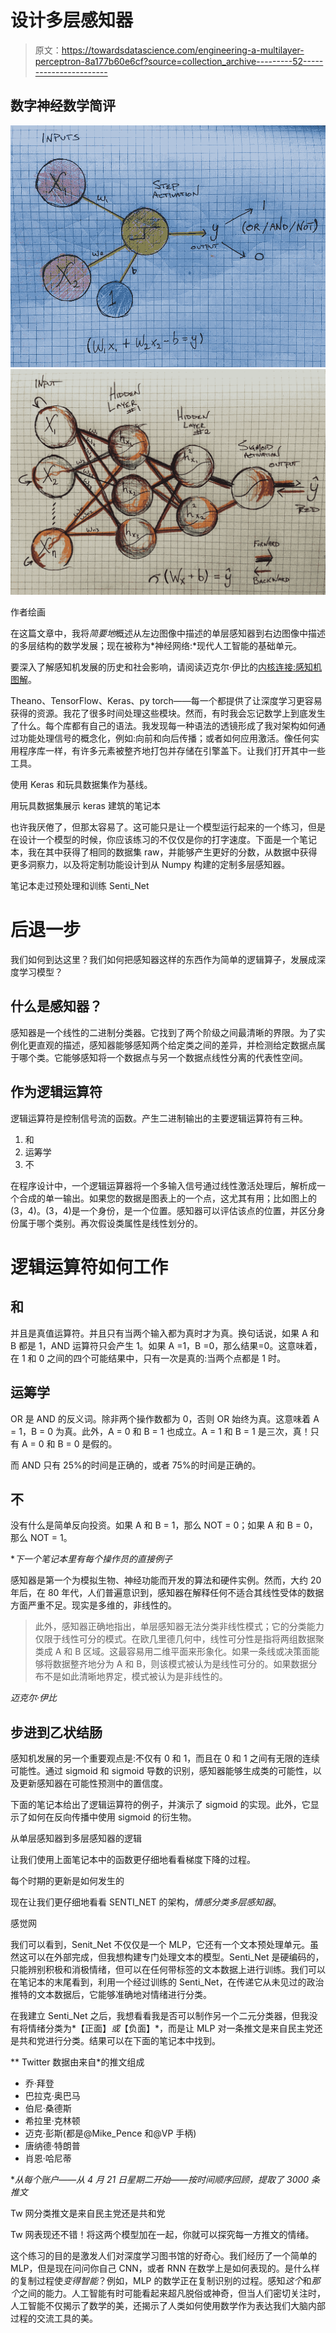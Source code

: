 # 设计多层感知器

> 原文：<https://towardsdatascience.com/engineering-a-multilayer-perceptron-8a177b60e6cf?source=collection_archive---------52----------------------->

## 数字神经数学简评

![](img/5ab73862d4ed199a6848b59ea698d377.png)![](img/d0e2e914a6a579f2af7e94fe19f393dd.png)

作者绘画

在这篇文章中，我将*简要地*概述从左边图像中描述的单层感知器到右边图像中描述的多层结构的数学发展；现在被称为*神经网络:*现代人工智能的基础单元。

要深入了解感知机发展的历史和社会影响，请阅读迈克尔·伊比的[内核连接:感知机图解](https://tripleampersand.org/kernelled-connections-perceptron-diagram/)。

Theano、TensorFlow、Keras、py torch——每一个都提供了让深度学习更容易获得的资源。我花了很多时间处理这些模块。然而，有时我会忘记数学上到底发生了什么。每个库都有自己的语法。我发现每一种语法的透镜形成了我对架构如何通过功能处理信号的概念化，例如:向前和向后传播；或者如何应用激活。像任何实用程序库一样，有许多元素被整齐地打包并存储在引擎盖下。让我们打开其中一些工具。

使用 Keras 和玩具数据集作为基线。

用玩具数据集展示 keras 建筑的笔记本

也许我厌倦了，但那太容易了。这可能只是让一个模型运行起来的一个练习，但是在设计一个模型的时候，你应该练习的不仅仅是你的打字速度。下面是一个笔记本，我在其中获得了相同的数据集 raw，并能够产生更好的分数，从数据中获得更多洞察力，以及将定制功能设计到从 Numpy 构建的定制多层感知器。

笔记本走过预处理和训练 Senti_Net

# 后退一步

我们如何到达这里？我们如何把感知器这样的东西作为简单的逻辑算子，发展成深度学习模型？

## 什么是感知器？

感知器是一个线性的二进制分类器。它找到了两个阶级之间最清晰的界限。为了实例化更直观的描述，感知器能够感知两个给定类之间的差异，并检测给定数据点属于哪个类。它能够感知将一个数据点与另一个数据点线性分离的代表性空间。

## 作为逻辑运算符

逻辑运算符是控制信号流的函数。产生二进制输出的主要逻辑运算符有三种。

1.  和
2.  运筹学
3.  不

在程序设计中，一个逻辑运算器将一个多输入信号通过线性激活处理后，解析成一个合成的单一输出。如果您的数据是图表上的一个点，这尤其有用；比如图上的(3，4)。(3，4)是一个身份，是一个位置。感知器可以评估该点的位置，并区分身份属于哪个类别。再次假设类属性是线性划分的。

# 逻辑运算符如何工作

## **和**

并且是真值运算符。并且只有当两个输入都为真时才为真。换句话说，如果 A 和 B 都是 1，AND 运算符只会产生 1。如果 A =1，B =0，那么结果=0。这意味着，在 1 和 0 之间的四个可能结果中，只有一次是真的:当两个点都是 1 时。

## 运筹学

OR 是 AND 的反义词。除非两个操作数都为 0，否则 OR 始终为真。这意味着 A = 1，B = 0 为真。此外，A = 0 和 B = 1 也成立。A = 1 和 B = 1 是三次，真！只有 A = 0 和 B = 0 是假的。

而 AND 只有 25%的时间是正确的，或者 75%的时间是正确的。

## 不

没有什么是简单反向投资。如果 A 和 B = 1，那么 NOT = 0；如果 A 和 B = 0，那么 NOT = 1。

**下一个笔记本里有每个操作员的直接例子*

感知器是第一个为模拟生物、神经功能而开发的算法和硬件实例。然而，大约 20 年后，在 80 年代，人们普遍意识到，感知器在解释任何不适合其线性受体的数据方面严重不足。现实是多维的，非线性的。

> 此外，感知器正确地指出，单层感知器无法分类非线性模式；它的分类能力仅限于线性可分的模式。在欧几里德几何中，线性可分性是指将两组数据聚类成 A 和 B 区域。这最容易用二维平面来形象化。如果一条线或决策面能够将数据整齐地分为 A 和 B，则该模式被认为是线性可分的。如果数据分布不是如此清晰地界定，模式被认为是非线性的。

*迈克尔·伊比*

## **步进到乙状结肠**

感知机发展的另一个重要观点是:不仅有 0 和 1，而且在 0 和 1 之间有无限的连续可能性。通过 sigmoid 和 sigmoid 导数的识别，感知器能够生成类的可能性，以及更新感知器在可能性预测中的置信度。

下面的笔记本给出了逻辑运算符的例子，并演示了 sigmoid 的实现。此外，它显示了如何在反向传播中使用 sigmoid 的衍生物。

从单层感知器到多层感知器的逻辑

让我们使用上面笔记本中的函数更仔细地看看梯度下降的过程。

每个时期的更新是如何发生的

现在让我们更仔细地看看 SENTI_NET 的架构，*情感分类多层感知器*。

感觉网

我们可以看到，Senit_Net 不仅仅是一个 MLP，它还有一个文本预处理单元。虽然这可以在外部完成，但我想构建专门处理文本的模型。Senti_Net 是硬编码的，只能辨别积极和消极情绪，但可以在任何带标签的文本数据上进行训练。我们可以在笔记本的末尾看到，利用一个经过训练的 Senti_Net，在传递它从未见过的政治推特的文本数据后，它能够准确地对情绪进行分类。

在我建立 Senti_Net 之后，我想看看我是否可以制作另一个二元分类器，但我没有将情绪分类为*【正面】*或*【负面】*，而是让 MLP 对一条推文是来自民主党还是共和党进行分类。结果可以在下面的笔记本中找到。

** Twitter 数据由来自*的推文组成

*   乔·拜登
*   巴拉克·奥巴马
*   伯尼·桑德斯
*   希拉里·克林顿
*   迈克·彭斯(都是@Mike_Pence 和@VP 手柄)
*   唐纳德·特朗普
*   肖恩·哈尼蒂

**从每个账户——从 4 月 21 日星期二开始——按时间顺序回顾，提取了 3000 条推文*

Tw 网分类推文是来自民主党还是共和党

Tw 网表现还不错！将这两个模型加在一起，你就可以探究每一方推文的情绪。

这个练习的目的是激发人们对深度学习图书馆的好奇心。我们经历了一个简单的 MLP，但是现在问问你自己 CNN，或者 RNN 在数学上是如何表现的。是什么样的复制过程使*变得智能*？例如，MLP 的数学正在复制识别的过程。感知*这个*和*那个*之间的能力。人工智能有时可能看起来超凡脱俗或神奇，但当人们密切关注时，人工智能不仅揭示了数学的美，还揭示了人类如何使用数学作为表达我们大脑内部过程的交流工具的美。